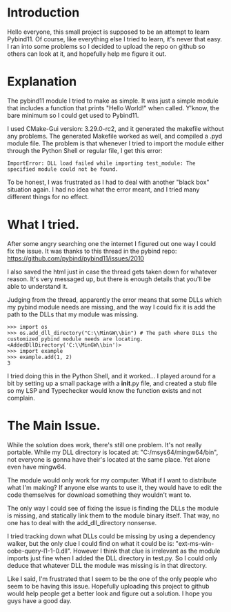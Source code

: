 # Introduction
Hello everyone, this small project is supposed to be an attempt to learn 
Pybind11. Of course, like everything else I tried to learn, it's never
that easy. I ran into some problems so I decided to upload the repo on
github so others can look at it, and hopefully help me figure it out.

# Explanation
The pybind11 module I tried to make as simple. It was just a simple module
that includes a function that prints "Hello World!" when called. Y'know,
the bare minimum so I could get used to Pybind11.

I used CMake-Gui version: 3.29.0-rc2, and it generated the makefile
without any problems. The generated Makefile worked as well, and compiled
a .pyd module file. The problem is that whenever I tried to import the
module either through the Python Shell or regular file, I get this error:

```
ImportError: DLL load failed while importing test_module: The specified module could not be found.
```

To be honest, I was frustrated as I had to deal with another "black box"
situation again. I had no idea what the error meant, and I tried many
different things for no effect.

# What I tried.
After some angry searching one the internet I figured out one way I could
fix the issue. It was thanks to this thread in the pybind repo:
https://github.com/pybind/pybind11/issues/2010

I also saved the html just in case the thread gets taken down for whatever
reason. It's very messaged up, but there is enough details that you'll
be able to understand it.

Judging from the thread, apparently the error means that some DLLs which
my pybind module needs are missing, and the way I could fix it is add
the path to the DLLs that my module was missing.

```
>>> import os
>>> os.add_dll_directory("C:\\MinGW\\bin") # The path where DLLs the customized pybind module needs are locating.
<AddedDllDirectory('C:\\MinGW\\bin')>
>>> import example
>>> example.add(1, 2)
3
```

I tried doing this in the Python Shell, and it worked... I played around
for a bit by setting up a small package with a __init__.py file, and
created a stub file so my LSP and Typechecker would know the function
exists and not complain.

# The Main Issue.
While the solution does work, there's still one problem. It's not really
portable. While my DLL directory is located at: "C:/msys64/mingw64/bin",
not everyone is gonna have their's located at the same place. Yet alone
even have mingw64.

The module would only work for my computer. What if I want to distribute
what I'm making? If anyone else wants to use it, they would have to edit 
the code themselves for download something they wouldn't want to.

The only way I could see of fixing the issue is finding the DLLs the
module is missing, and statically link them to the module binary itself.
That way, no one has to deal with the add_dll_directory nonsense.

I tried tracking down what DLLs could be missing by using a dependency
walker, but the only clue I could find on what it could be is: 
"ext-ms-win-oobe-query-l1-1-0.dll". However I think that clue is 
irrelevant as the module imports just fine when I added the DLL directory
in test.py. So I could only deduce that whatever DLL the module was 
missing is in that directory.

Like I said, I'm frustrated that I seem to be the one of the only people
who seem to be having this issue. Hopefully uploading this project to 
github would help people get a better look and figure out a solution.
I hope you guys have a good day.
